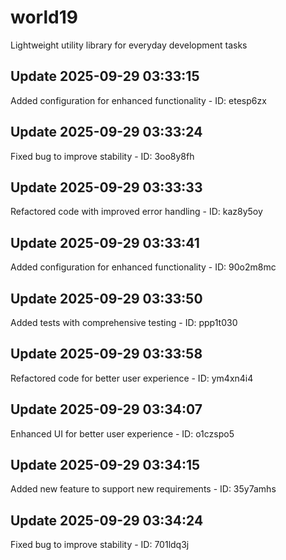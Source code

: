# world19
Lightweight utility library for everyday development tasks

## Update 2025-09-29 03:33:15
Added configuration for enhanced functionality - ID: etesp6zx


## Update 2025-09-29 03:33:24
Fixed bug to improve stability - ID: 3oo8y8fh


## Update 2025-09-29 03:33:33
Refactored code with improved error handling - ID: kaz8y5oy


## Update 2025-09-29 03:33:41
Added configuration for enhanced functionality - ID: 90o2m8mc


## Update 2025-09-29 03:33:50
Added tests with comprehensive testing - ID: ppp1t030


## Update 2025-09-29 03:33:58
Refactored code for better user experience - ID: ym4xn4i4


## Update 2025-09-29 03:34:07
Enhanced UI for better user experience - ID: o1czspo5


## Update 2025-09-29 03:34:15
Added new feature to support new requirements - ID: 35y7amhs


## Update 2025-09-29 03:34:24
Fixed bug to improve stability - ID: 701ldq3j


